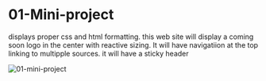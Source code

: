 # 01-Mini-project
displays proper css and html formatting. 
this web site will display a coming soon logo in the center with reactive sizing.
It will have navigatiion at the top linking to multipple sources.
it will have a sticky header

![01-mini-project](https://user-images.githubusercontent.com/115595317/199130416-92f069f0-3c30-49a9-8085-9d477e5f3cc6.png)
